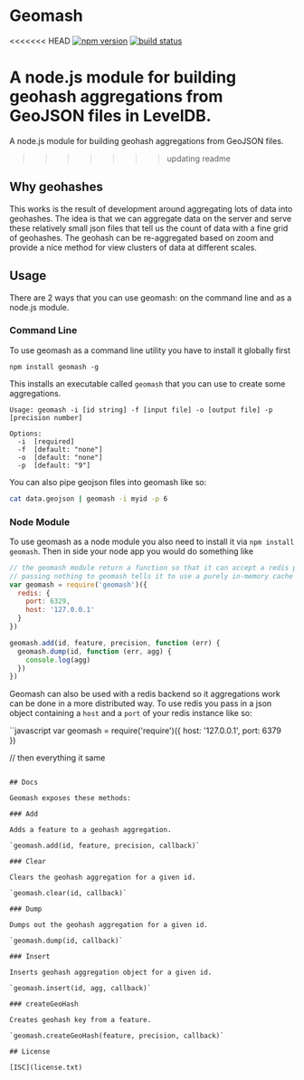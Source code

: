# Geomash

<<<<<<< HEAD
[![npm version](https://img.shields.io/npm/v/geomash.svg?style=flat-square)](https://www.npmjs.com/package/geomash)
[![build status](https://img.shields.io/travis/chelm/geomash.svg?style=flat-square)](https://travis-ci.org/chelm/geomash)

A node.js module for building geohash aggregations from GeoJSON files in LevelDB.
=======
A node.js module for building geohash aggregations from GeoJSON files.
>>>>>>> updating readme

## Why geohashes

This works is the result of development around aggregating lots of data into geohashes. The idea is that we can aggregate data on the server and serve these relatively small json files that tell us the count of data with a fine grid of geohashes. The geohash can be re-aggregated based on zoom and provide a nice method for view clusters of data at different scales. 

## Usage

There are 2 ways that you can use geomash: on the command line and as a node.js module.

### Command Line

To use geomash as a command line utility you have to install it globally first

```
npm install geomash -g
```

This installs an executable called `geomash` that you can use to create some aggregations.

``` 
Usage: geomash -i [id string] -f [input file] -o [output file] -p [precision number]

Options:
  -i  [required]
  -f  [default: "none"]
  -o  [default: "none"]
  -p  [default: "9"]
```

You can also pipe geojson files into geomash like so: 

```bash
cat data.geojson | geomash -i myid -p 6
```

### Node Module

To use geomash as a node module you also need to install it via `npm install geomash`. Then in side your node app you would do something like

```javascript
// the geomash module return a function so that it can accept a redis port and host at require time.
// passing nothing to geomash tells it to use a purely in-memory cache
var geomash = require('geomash')({
  redis: {
    port: 6329,
    host: '127.0.0.1'
  }
})

geomash.add(id, feature, precision, function (err) {
  geomash.dump(id, function (err, agg) {
    console.log(agg)
  })
})
```

Geomash can also be used with a redis backend so it aggregations work can be done in a more distributed way. To use redis you pass in a json object containing a `host` and a `port` of your redis instance like so:

``javascript
var geomash = require('require')({
  host: '127.0.0.1',
  port: 6379  
})

// then everything it same

```

## Docs

Geomash exposes these methods:

### Add

Adds a feature to a geohash aggregation.

`geomash.add(id, feature, precision, callback)`

### Clear

Clears the geohash aggregation for a given id.

`geomash.clear(id, callback)`

### Dump

Dumps out the geohash aggregation for a given id.

`geomash.dump(id, callback)`

### Insert

Inserts geohash aggregation object for a given id.

`geomash.insert(id, agg, callback)`

### createGeoHash

Creates geohash key from a feature.

`geomash.createGeoHash(feature, precision, callback)`

## License

[ISC](license.txt)
